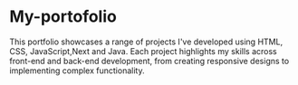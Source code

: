 # My-portofolio
This portfolio showcases a range of projects I've developed using HTML, CSS, JavaScript,Next and Java. Each project highlights my skills across front-end and back-end development, from creating responsive designs to implementing complex functionality.
